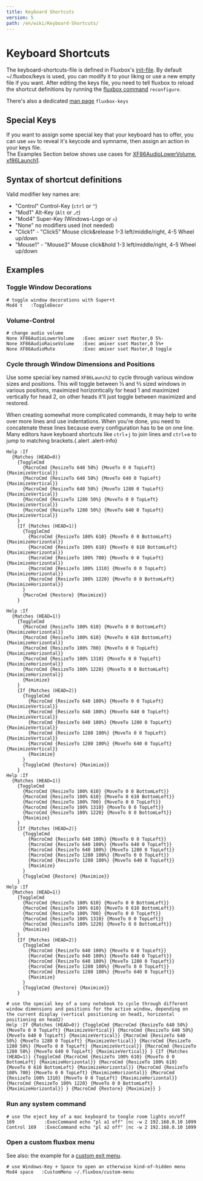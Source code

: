 ```yaml
---
title: Keyboard Shortcuts
version: 5
path: /en/wiki/Keyboard-Shortcuts/
---
```

# Keyboard Shortcuts
The keyboard-shortcuts-file is defined in Fluxbox's [init-file].
By default ~/.fluxbox/keys is used, you can modify it to your liking or use a new empty file if you want.
After editing the keys file, you need to tell fluxbox to reload the shortcut definitions by running the [fluxbox command] ``reconfigure``.  

There's also a dedicated [man page] ``fluxbox-keys``

## Special Keys
If you want to assign some special key that your keyboard has to offer, you can use ``xev`` to reveal it's keycode and symname, then assign an action in your keys file.  
The Examples Section below shows use cases for [XF86AudioLowerVolume](#volume-control), [xf86Launch1](#cycle-through-window-dimensions-and-positions).

## Syntax of shortcut definitions
Valid modifier key names are:
- "Control" Control-Key (``ctrl`` or ``^``)
- "Mod1" Alt-Key (``Alt`` or ``⎇``)
- "Mod4" Super-Key (Windows-Logo or ``◇``)
- "None" no modifiers used (not needed)
- "Click1" - "Click5" Mouse click&release 1-3 left/middle/right, 4-5 Wheel up/down
- "Mouse1" - "Mouse3" Mouse click&hold 1-3 left/middle/right, 4-5 Wheel up/down

## Examples
### Toggle Window Decorations
```plain
# toggle window decorations with Super+t
Mod4 t   :ToggleDecor
```
### Volume-Control
```plain
# change audio volume
None XF86AudioLowerVolume   :Exec amixer sset Master,0 5%-
None XF86AudioRaiseVolume   :Exec amixer sset Master,0 5%+
None XF86AudioMute          :Exec amixer sset Master,0 toggle
```
### Cycle through Window Dimensions and Positions
Use some special key named `XF86Launch2` to cycle through various window sizes and positions. This will toggle between ⅓ and ⅔ sized windows in various positions, maximized horizontically for head 1 and maximized vertically for head 2, on other heads it'll just toggle between maximized and restored.

When creating somewhat more complicated commands, it may help to write over more lines and use indentations. When you're done, you need to concatenate these lines because every configuration has to be on one line. Many editors have keyboard shortcuts like `ctrl`+`j` to join lines and `ctrl`+`m` to jump to matching brackets.{.alert .alert-info}
```plain
Help :If
  {Matches (HEAD=0)}
    {ToggleCmd
      {MacroCmd {ResizeTo 640 50%} {MoveTo 0 0 TopLeft} {MaximizeVertical}}
      {MacroCmd {ResizeTo 640 50%} {MoveTo 640 0 TopLeft} {MaximizeVertical}}
      {MacroCmd {ResizeTo 640 50%} {MoveTo 1280 0 TopLeft} {MaximizeVertical}}
      {MacroCmd {ResizeTo 1280 50%} {MoveTo 0 0 TopLeft} {MaximizeVertical}}
      {MacroCmd {ResizeTo 1280 50%} {MoveTo 640 0 TopLeft} {MaximizeVertical}}
    }
    {If {Matches (HEAD=1)}
      {ToggleCmd
        {MacroCmd {ResizeTo 100% 610} {MoveTo 0 0 BottomLeft} {MaximizeHorizontal}}
        {MacroCmd {ResizeTo 100% 610} {MoveTo 0 610 BottomLeft} {MaximizeHorizontal}}
        {MacroCmd {ResizeTo 100% 700} {MoveTo 0 0 TopLeft} {MaximizeHorizontal}}
        {MacroCmd {ResizeTo 100% 1310} {MoveTo 0 0 TopLeft} {MaximizeHorizontal}}
        {MacroCmd {ResizeTo 100% 1220} {MoveTo 0 0 BottomLeft} {MaximizeHorizontal}}
      }
      {MacroCmd {Restore} {Maximize}}
    }
```
```
Help :If
  {Matches (HEAD=1)}
    {ToggleCmd
      {MacroCmd {ResizeTo 100% 610} {MoveTo 0 0 BottomLeft} {MaximizeHorizontal}}
      {MacroCmd {ResizeTo 100% 610} {MoveTo 0 610 BottomLeft} {MaximizeHorizontal}}
      {MacroCmd {ResizeTo 100% 700} {MoveTo 0 0 TopLeft} {MaximizeHorizontal}}
      {MacroCmd {ResizeTo 100% 1310} {MoveTo 0 0 TopLeft} {MaximizeHorizontal}}
      {MacroCmd {ResizeTo 100% 1220} {MoveTo 0 0 BottomLeft} {MaximizeHorizontal}}
      {Maximize}
    }
    {If {Matches (HEAD=2)}
      {ToggleCmd
        {MacroCmd {ResizeTo 640 100%} {MoveTo 0 0 TopLeft} {MaximizeVertical}}
        {MacroCmd {ResizeTo 640 100%} {MoveTo 640 0 TopLeft} {MaximizeVertical}}
        {MacroCmd {ResizeTo 640 100%} {MoveTo 1280 0 TopLeft} {MaximizeVertical}}
        {MacroCmd {ResizeTo 1280 100%} {MoveTo 0 0 TopLeft} {MaximizeVertical}}
        {MacroCmd {ResizeTo 1280 100%} {MoveTo 640 0 TopLeft} {MaximizeVertical}}
        {Maximize}
      }
      {ToggleCmd {Restore} {Maximize}}
    }
Help :If
  {Matches (HEAD=1)}
    {ToggleCmd
      {MacroCmd {ResizeTo 100% 610} {MoveTo 0 0 BottomLeft}}
      {MacroCmd {ResizeTo 100% 610} {MoveTo 0 610 BottomLeft}}
      {MacroCmd {ResizeTo 100% 700} {MoveTo 0 0 TopLeft}}
      {MacroCmd {ResizeTo 100% 1310} {MoveTo 0 0 TopLeft}}
      {MacroCmd {ResizeTo 100% 1220} {MoveTo 0 0 BottomLeft}}
      {Maximize}
    }
    {If {Matches (HEAD=2)}
      {ToggleCmd
        {MacroCmd {ResizeTo 640 100%} {MoveTo 0 0 TopLeft}}
        {MacroCmd {ResizeTo 640 100%} {MoveTo 640 0 TopLeft}}
        {MacroCmd {ResizeTo 640 100%} {MoveTo 1280 0 TopLeft}}
        {MacroCmd {ResizeTo 1280 100%} {MoveTo 0 0 TopLeft}}
        {MacroCmd {ResizeTo 1280 100%} {MoveTo 640 0 TopLeft}}
        {Maximize}
      }
      {ToggleCmd {Restore} {Maximize}}
    }
Help :If
  {Matches (HEAD=1)}
    {ToggleCmd
      {MacroCmd {ResizeTo 100% 610} {MoveTo 0 0 BottomLeft}}
      {MacroCmd {ResizeTo 100% 610} {MoveTo 0 610 BottomLeft}}
      {MacroCmd {ResizeTo 100% 700} {MoveTo 0 0 TopLeft}}
      {MacroCmd {ResizeTo 100% 1310} {MoveTo 0 0 TopLeft}}
      {MacroCmd {ResizeTo 100% 1220} {MoveTo 0 0 BottomLeft}}
      {Maximize}
    }
    {If {Matches (HEAD=2)}
      {ToggleCmd
        {MacroCmd {ResizeTo 640 100%} {MoveTo 0 0 TopLeft}}
        {MacroCmd {ResizeTo 640 100%} {MoveTo 640 0 TopLeft}}
        {MacroCmd {ResizeTo 640 100%} {MoveTo 1280 0 TopLeft}}
        {MacroCmd {ResizeTo 1280 100%} {MoveTo 0 0 TopLeft}}
        {MacroCmd {ResizeTo 1280 100%} {MoveTo 640 0 TopLeft}}
        {Maximize}
      }
      {ToggleCmd {Restore} {Maximize}}
    }
```
```plain
# use the special key of a sony notebook to cycle through different window dimensions and positions for the active window, depending on the current display (vertical positioning on head1, horizontal positioning on head2)
Help :If {Matches (HEAD=0)} {ToggleCmd {MacroCmd {ResizeTo 640 50%} {MoveTo 0 0 TopLeft} {MaximizeVertical}} {MacroCmd {ResizeTo 640 50%} {MoveTo 640 0 TopLeft} {MaximizeVertical}} {MacroCmd {ResizeTo 640 50%} {MoveTo 1280 0 TopLeft} {MaximizeVertical}} {MacroCmd {ResizeTo 1280 50%} {MoveTo 0 0 TopLeft} {MaximizeVertical}} {MacroCmd {ResizeTo 1280 50%} {MoveTo 640 0 TopLeft} {MaximizeVertical}} } {If {Matches (HEAD=1)} {ToggleCmd {MacroCmd {ResizeTo 100% 610} {MoveTo 0 0 BottomLeft} {MaximizeHorizontal}} {MacroCmd {ResizeTo 100% 610} {MoveTo 0 610 BottomLeft} {MaximizeHorizontal}} {MacroCmd {ResizeTo 100% 700} {MoveTo 0 0 TopLeft} {MaximizeHorizontal}} {MacroCmd {ResizeTo 100% 1310} {MoveTo 0 0 TopLeft} {MaximizeHorizontal}} {MacroCmd {ResizeTo 100% 1220} {MoveTo 0 0 BottomLeft} {MaximizeHorizontal}} } {MacroCmd {Restore} {Maximize}} }
```
### Run any system command
```plain
# use the eject key of a mac keyboard to toogle room lights on/off
169           :ExecCommand echo "pl a1 off" |nc -w 2 192.168.0.10 1099
Control 169   :ExecCommand echo "pl a2 off" |nc -w 2 192.168.0.10 1099
```
### Open a custom fluxbox menu
See also: the example for a [custom exit menu](/en/wiki/Fluxbox-Menus/#custom-exit-menu).
 ```plain
# use Windows-Key + Space to open an otherwise kind-of-hidden menu
Mod4 space   :CustomMenu ~/.fluxbox/custom-menu
```

[init-file]: /WikiPages/Fluxbox/Init/en.md
[fluxbox command]: /en/wiki/Fluxbox-Commands/#reconfigure
[man page]: /WikiPages/Fluxbox/en.md#man-pages
